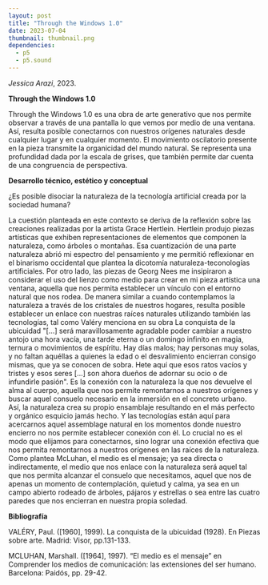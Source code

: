 ```yaml
---
layout: post
title: "Through the Windows 1.0"
date: 2023-07-04
thumbnail: thumbnail.png
dependencies:
  - p5
  - p5.sound
---
```


<div id="div-sketch">
  <script type="text/javascript" src="sketch.js"></script>
</div>

_Jessica Arazi_, 2023.

**Through the Windows 1.0**

Through the Windows 1.0 es una obra de arte generativo que nos permite observar a través de una pantalla lo que vemos por medio de una ventana. Así, resulta posible conectarnos con nuestros orígenes naturales desde cualquier lugar y en cualquier momento. El movimiento oscilatorio presente en la pieza transmite la organicidad del mundo natural. Se representa una profundidad dada por la escala de grises, que también permite dar cuenta de una congruencia de perspectiva.

**Desarrollo técnico, estético y conceptual**

¿Es posible disociar la naturaleza de la tecnología artificial creada por la sociedad humana?

La cuestión planteada en este contexto se deriva de la reflexión sobre las creaciones realizadas por la artista Grace Hertlein. Hertlein produjo piezas artísticas que exhiben representaciones de elementos que componen la naturaleza, como árboles o montañas. Esa cuantización de una parte naturaleza abrió mi espectro del pensamiento y me permitió reflexionar en el binarismo occidental que plantea la dicotomía naturaleza-teconologías artificiales. Por otro lado, las piezas de Georg Nees me insipiraron a considerar el uso del lienzo como medio para crear en mi pieza artística una ventana, aquella que nos permita establecer un vínculo con el entorno natural que nos rodea. De manera similar a cuando contemplamos la naturaleza a través de los cristales de nuestros hogares, resulta posible establecer un enlace con nuestras raíces naturales utilizando también las tecnologías, tal como Valéry menciona en su obra La conquista de la ubicuidad "[...] será maravillosamente agradable poder cambiar a nuestro antojo una hora vacía, una tarde eterna o un domingo infinito en magia, ternura o movimientos de espíritu. Hay días malos; hay personas muy solas, y no faltan aquéllas a quienes la edad o el desvalimiento encierran consigo mismas, que ya se conocen de sobra. Hete aquí que esos ratos vacíos y tristes y esos seres [...] son ahora dueños de adornar su ocio o de infundirle pasión". 
Es la conexión con la naturaleza la que nos devuelve el alma al cuerpo, aquella que nos permite remontarnos a nuestros orígenes y buscar aquel consuelo necesario en la inmersión en el concreto urbano. Así, la naturaleza crea su propio ensamblaje resultando en el más perfecto y orgánico esquicio jamás hecho. Y las tecnologías están aquí para acercarnos aquel assemblage natural en los momentos donde nuestro encierro no nos permite establecer conexión con él. Lo crucial no es el modo que elijamos para conectarnos, sino lograr una conexión efectiva que nos permita remontarnos a nuestros orígenes en las raíces de la naturaleza. Como plantea McLuhan, el medio es el mensaje; ya sea directa o indirectamente, el medio que nos enlace con la naturaleza será aquel tal que nos permita alcanzar el consuelo que necesitamos, aquel que nos de apenas un momento de contemplación, quietud y calma, ya sea en un campo abierto rodeado de árboles, pájaros y estrellas o sea entre las cuatro paredes que nos encierran en nuestra propia soledad.

**Bibliografía**

VALÉRY, Paul. ([1960], 1999). La conquista de la ubicuidad (1928). En Piezas sobre arte. Madrid: Visor, pp.131-133.

MCLUHAN, Marshall. ([1964], 1997). “El medio es el mensaje” en Comprender los medios de comunicación: las extensiones del ser humano. Barcelona: Paidós, pp. 29-42.
